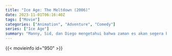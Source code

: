 ```yaml
---
title: "Ice Age: The Meltdown (2006)"
date: 2023-11-01T06:16:40Z
tags: ["Movie"]
categories: ["Animation", "Adventure", "Comedy"]
series: ["Ice Age"]
summary: "Manny, Sid, dan Diego mengetahui bahwa zaman es akan segera berakhir, dan bergabung dengan semua orang dalam perjalanan ke tempat yang lebih tinggi. Dalam perjalanan, mereka menemukan bahwa Manny sebenarnya bukanlah mamut berbulu terakhir."
---
```


<mux-player stream-type="on-demand"
src="https://kp3d-my.sharepoint.com/personal/ryoo_kp3d_onmicrosoft_com/_layouts/15/download.aspx?share=ESR9WpPQPHNIumq4-PEDeNsB_dNvAnpHDvhJkUHpq1T71w" prefer-playback="mse" controls>

</mux-player>


{{< movieinfo id="950" >}}

<script src="https://cdn.jsdelivr.net/npm/@mux/mux-player"></script>

 <script type="application/ld+json ">
{
"@context": "https://schema.org/",
"@type": "VideoObject",
"name": "Ice Age: The Meltdown (2006)",
"contentUrl": "https://stream.mux.com/wjKmvyq5lyt00AjOPGOV3EL5mPXfNPlRWX4L6lJhDSoU.m3u8",
"thumbnailUrl": "https://www.themoviedb.org/t/p/original/gIEkfAMdIXU6inZdHyt5HXqeMMy.jpg?width=314&fit_mode=preserve&time=25",
"uploadDate": "2023-11-01T06:16:40Z",
}

</script>